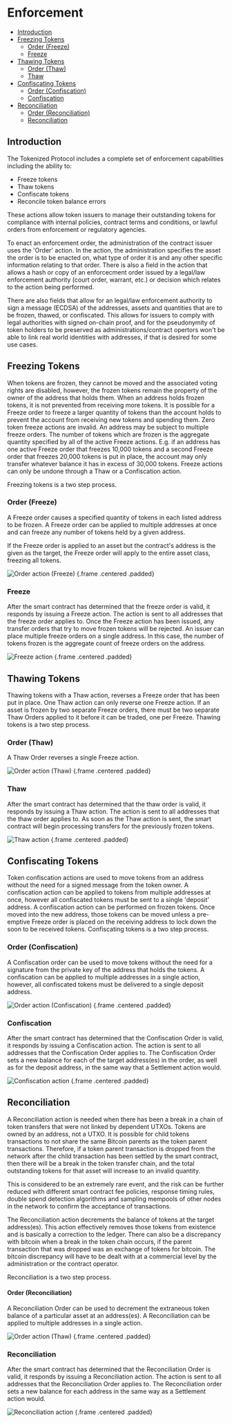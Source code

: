 # Enforcement

- [Introduction](#introduction)
- [Freezing Tokens](#freeze-tokens)
  - [Order (Freeze)](#freeze-order)
  - [Freeze](#freeze-freeze)
- [Thawing Tokens](#thaw-tokens)
  - [Order (Thaw)](#thaw-order)
  - [Thaw](#thaw-thaw)
- [Confiscating Tokens](#confiscating-tokens)
  - [Order (Confiscation)](#confiscation-order)
  - [Confiscation](#confiscation-confiscation)
- [Reconciliation](#reconciliation)
  - [Order (Reconciliation)](#reconciliation-order)
  - [Reconciliation](#reconciliation-reconciliation)

<a name="introduction"></a>
## Introduction

The Tokenized Protocol includes a complete set of enforcement capabilities including the ability to:

- Freeze tokens
- Thaw tokens
- Confiscate tokens
- Reconcile token balance errors

These actions allow token issuers to manage their outstanding tokens for compliance with internal policies, contract terms and conditions, or lawful orders from enforcement or regulatory agencies. 

To enact an enforcement order, the administration of the contract issuer uses the 'Order' action. In the action, the administration specifies the asset the order is to be enacted on, what type of order it is and any other specific information relating to that order. There is also a field in the action that allows a hash or copy of an enforcecment order issued by a legal/law enforcement authority (court order, warrant, etc.) or decision which relates to the action being performed.  

There are also fields that allow for an legal/law enforcement authority to sign a message (ECDSA) of the addresses, assets and quantities that are to be frozen, thawed, or confiscated.  This allows for issuers to comply with legal authorities with signed on-chain proof, and for the pseudonymity of token holders to be preserved as administrations/contract opertors won't be able to link real world identities with addresses, if that is desired for some use cases.

<a name="freeze-tokens"></a>
## Freezing Tokens

When tokens are frozen, they cannot be moved and the associated voting rights are disabled, however, the frozen tokens remain the property of the owner of the address that holds them.
When an address holds frozen tokens, it is not prevented from receiving more tokens. It is possible for a Freeze order to freeze a larger quantity of tokens than the account holds to prevent the account from receiving new tokens and spending them. Zero token freeze actions are invalid.
An address may be subject to multiple freeze orders. The number of tokens which are frozen is the aggregate quantity specified by all of the active Freeze actions. E.g. if an address has one active Freeze order that freezes 10,000 tokens and a second Freeze order that freezes 20,000 tokens is put in place, the account may only transfer whatever balance it has in excess of 30,000 tokens. Freeze actions can only be undone through a Thaw or a Confiscation action. 

Freezing tokens is a two step process.

<a name="freeze-order"></a>
### Order (Freeze)

A Freeze order causes a specified quantity of tokens in each listed address to be frozen. A Freeze order can be applied to multiple addresses at once and can freeze any number of tokens held by a given address.

If the Freeze order is applied to an asset but the contract's address is the given as the target, the Freeze order will apply to the entire asset class, freezing all tokens.

![Order action (Freeze)](https://raw.githubusercontent.com/tokenized/docs/master/images/order-action-freeze.svg?sanitize=true "Order action (Freeze)") {.frame .centered .padded}

<a name="freeze-freeze"></a>
### Freeze

After the smart contract has determined that the freeze order is valid, it responds by issuing a Freeze action. The action is sent to all addresses that the freeze order applies to. Once the Freeze action has been issued, any transfer orders that try to move frozen tokens will be rejected.
An issuer can place multiple freeze orders on a single address. In this case, the number of tokens frozen is the aggregate count of freeze orders on the address.

![Freeze action](https://raw.githubusercontent.com/tokenized/docs/master/images/freeze-action.svg?sanitize=true "Freeze action") {.frame .centered .padded}

<a name="thaw-tokens"></a>
## Thawing Tokens

Thawing tokens with a Thaw action, reverses a Freeze order that has been put in place. One Thaw action can only reverse one Freeze action. If an asset is frozen by two separate Freeze orders, there must be two separate Thaw Orders applied to it before it can be traded, one per Freeze. 
Thawing tokens is a two step process.

<a name="thaw-order"></a>
### Order (Thaw)

A Thaw Order reverses a single Freeze action.

![Order action (Thaw)](https://raw.githubusercontent.com/tokenized/docs/master/images/order-action-thaw.svg?sanitize=true "Order action (Thaw)") {.frame .centered .padded}

<a name="thaw-thaw"></a>
### Thaw

After the smart contract has determined that the thaw order is valid, it responds by issuing a Thaw action. The action is sent to all addresses that the thaw order applies to. As soon as the Thaw action is sent, the smart contract will begin processing transfers for the previously frozen tokens.

![Thaw action](https://raw.githubusercontent.com/tokenized/docs/master/images/thaw-action.svg?sanitize=true "Thaw action") {.frame .centered .padded}

<a name="confiscating-tokens"></a>
## Confiscating Tokens

Token confiscation actions are used to move tokens from an address without the need for a signed message from the token owner. A confiscation action can be applied to tokens from multiple addresses at once, however all confiscated tokens must be sent to a single 'deposit' address. A confiscation action can be performed on frozen tokens. Once moved into the new address, those tokens can be moved unless a pre-emptive Freeze order is placed on the receiving address to lock down the soon to be received tokens.
Confiscating tokens is a two step process.

<a name="confiscation-order"></a>
### Order (Confiscation)

A Confiscation order can be used to move tokens without the need for a signature from the private key of the address that holds the tokens. A confiscation can be applied to multiple addresses in a single action, however, all confiscated tokens must be delivered to a single deposit address.

![Order action (Confiscation)](https://raw.githubusercontent.com/tokenized/docs/master/images/order-action-confiscation.svg?sanitize=true "Order action (Confiscation)") {.frame .centered .padded}

<a name="confiscation-confiscation"></a>
### Confiscation

After the smart contract has determined that the Confiscation Order is valid, it responds by issuing a Confiscation action. The action is sent to all addresses that the Confiscation Order applies to. The Confiscation Order sets a new balance for each of the target address(es) in the order, as well as for the deposit address, in the same way that a Settlement action would.

![Confiscation action](https://raw.githubusercontent.com/tokenized/docs/master/images/confiscation-action.svg?sanitize=true "Confiscation action") {.frame .centered .padded}

<a name="reconciliation"></a>
## Reconciliation

A Reconciliation action is needed when there has been a break in a chain of token transfers that were not linked by dependent UTXOs.  Tokens are owned by an address, not a UTXO.  It is possible for child tokens transactions to not share the same Bitcoin parents as the token parent transactions. Therefore, if a token parent transaction is dropped from the network after the child transaction has been settled by the smart contract, then there will be a break in the token transfer chain, and the total outstanding tokens for that asset will increase to an invalid quantity. 

This is considered to be an extremely rare event, and the risk can be further reduced with different smart contract fee policies, response timing rules, double spend detection algorithms and sampling mempools of other nodes in the network to confirm the acceptance of transactions.

The Reconciliation action decrements the balance of tokens at the target address(es).  This action effectively removes those tokens from existence and is basically a correction to the ledger. There can also be a discrepancy with bitcoin when a break in the token chain occurs, if the parent transaction that was dropped was an exchange of tokens for bitcoin.  The bitcoin discrepancy will have to be dealt with at a commercial level by the administration or the contract operator.

Reconciliation is a two step process.

<a name="reconciliation-order"></a>
#### Order (Reconciliation)

A Reconciliation Order can be used to decrement the extraneous token balance of a particular asset at an address(es). A Reconciliation can be applied to multiple addresses in a single action.

![Order action (Thaw)](https://raw.githubusercontent.com/tokenized/docs/master/images/order-action-reconciliation.svg?sanitize=true "Order action (Thaw)") {.frame .centered .padded}

<a name="reconciliation-reconciliation"></a>
### Reconciliation

After the smart contract has determined that the Reconciliation Order is valid, it responds by issuing a Reconciliation action. The action is sent to all addresses that the Reconciliation Order applies to. The Reconciliation order sets a new balance for each address in the same way as a Settlement action would.

![Reconciliation action](https://raw.githubusercontent.com/tokenized/docs/master/images/reconciliation-action.svg?sanitize=true "Reconciliation action") {.frame .centered .padded}
